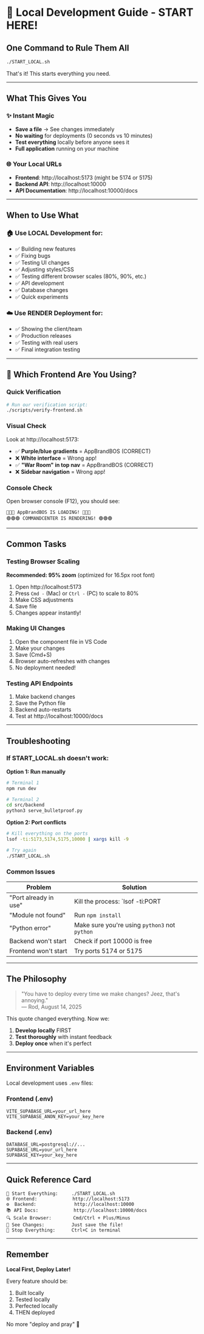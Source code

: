 # 🚀 Local Development Guide - START HERE!

## One Command to Rule Them All

```bash
./START_LOCAL.sh
```

That's it! This starts everything you need.

---

## What This Gives You

### ✨ Instant Magic
- **Save a file** → See changes immediately
- **No waiting** for deployments (0 seconds vs 10 minutes)
- **Test everything** locally before anyone sees it
- **Full application** running on your machine

### 🌐 Your Local URLs
- **Frontend**: http://localhost:5173 (might be 5174 or 5175)
- **Backend API**: http://localhost:10000
- **API Documentation**: http://localhost:10000/docs

---

## When to Use What

### 🏠 Use LOCAL Development for:
- ✅ Building new features
- ✅ Fixing bugs
- ✅ Testing UI changes
- ✅ Adjusting styles/CSS
- ✅ Testing different browser scales (80%, 90%, etc.)
- ✅ API development
- ✅ Database changes
- ✅ Quick experiments

### ☁️ Use RENDER Deployment for:
- ✅ Showing the client/team
- ✅ Production releases
- ✅ Testing with real users
- ✅ Final integration testing

---

## 🎯 Which Frontend Are You Using?

### Quick Verification
```bash
# Run our verification script:
./scripts/verify-frontend.sh
```

### Visual Check
Look at http://localhost:5173:
- ✅ **Purple/blue gradients** = AppBrandBOS (CORRECT)
- ❌ **White interface** = Wrong app!
- ✅ **"War Room" in top nav** = AppBrandBOS (CORRECT)
- ❌ **Sidebar navigation** = Wrong app!

### Console Check
Open browser console (F12), you should see:
```
🔴🔴🔴 AppBrandBOS IS LOADING! 🔴🔴🔴
🟢🟢🟢 COMMANDCENTER IS RENDERING! 🟢🟢🟢
```

---

## Common Tasks

### Testing Browser Scaling
**Recommended: 95% zoom** (optimized for 16.5px root font)
1. Open http://localhost:5173
2. Press `Cmd -` (Mac) or `Ctrl -` (PC) to scale to 80%
3. Make CSS adjustments
4. Save file
5. Changes appear instantly!

### Making UI Changes
1. Open the component file in VS Code
2. Make your changes
3. Save (Cmd+S)
4. Browser auto-refreshes with changes
5. No deployment needed!

### Testing API Endpoints
1. Make backend changes
2. Save the Python file
3. Backend auto-restarts
4. Test at http://localhost:10000/docs

---

## Troubleshooting

### If START_LOCAL.sh doesn't work:

**Option 1: Run manually**
```bash
# Terminal 1
npm run dev

# Terminal 2  
cd src/backend
python3 serve_bulletproof.py
```

**Option 2: Port conflicts**
```bash
# Kill everything on the ports
lsof -ti:5173,5174,5175,10000 | xargs kill -9

# Try again
./START_LOCAL.sh
```

### Common Issues

| Problem | Solution |
|---------|----------|
| "Port already in use" | Kill the process: `lsof -ti:PORT | xargs kill -9` |
| "Module not found" | Run `npm install` |
| "Python error" | Make sure you're using `python3` not `python` |
| Backend won't start | Check if port 10000 is free |
| Frontend won't start | Try ports 5174 or 5175 |

---

## The Philosophy

> "You have to deploy every time we make changes? Jeez, that's annoying."  
> — Rod, August 14, 2025

This quote changed everything. Now we:
1. **Develop locally** FIRST
2. **Test thoroughly** with instant feedback
3. **Deploy once** when it's perfect

---

## Environment Variables

Local development uses `.env` files:

### Frontend (.env)
```
VITE_SUPABASE_URL=your_url_here
VITE_SUPABASE_ANON_KEY=your_key_here
```

### Backend (.env)
```
DATABASE_URL=postgresql://...
SUPABASE_URL=your_url_here
SUPABASE_KEY=your_key_here
```

---

## Quick Reference Card

```
🚀 Start Everything:     ./START_LOCAL.sh
🌐 Frontend:             http://localhost:5173
⚙️  Backend:              http://localhost:10000
📚 API Docs:             http://localhost:10000/docs
🔍 Scale Browser:        Cmd/Ctrl + Plus/Minus
💾 See Changes:          Just save the file!
🛑 Stop Everything:      Ctrl+C in terminal
```

---

## Remember

**Local First, Deploy Later!**

Every feature should be:
1. Built locally
2. Tested locally  
3. Perfected locally
4. THEN deployed

No more "deploy and pray" 🙏